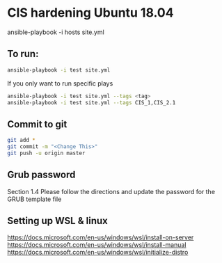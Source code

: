 # CIS hardening Ubuntu 18.04
ansible-playbook -i hosts site.yml

## To run: 
```bash
ansible-playbook -i test site.yml
```
If you only want to run specific plays
```bash
ansible-playbook -i test site.yml --tags <tag>
ansible-playbook -i test site.yml --tags CIS_1,CIS_2.1
```

## Commit to git
```bash
git add *
git commit -m "<Change This>"
git push -u origin master 
```

## Grub password 
Section 1.4 Please follow the directions and update the password for the GRUB template file

## Setting up WSL & linux 
https://docs.microsoft.com/en-us/windows/wsl/install-on-server
https://docs.microsoft.com/en-us/windows/wsl/install-manual
https://docs.microsoft.com/en-us/windows/wsl/initialize-distro